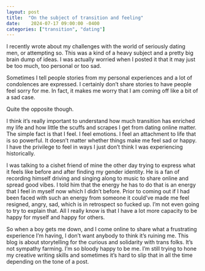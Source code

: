 ```yaml
---
layout: post
title:  "On the subject of transition and feeling"
date:    2024-07-17 09:00:00 -0400
categories: ["transition", "dating"]
---
```


I recently wrote about my challenges with the world of seriously dating men, or attempting so. This was a kind of a heavy subject and a pretty big brain dump of ideas. I was actually worried when I posted it that it may just be too much, too personal or too sad.

Sometimes I tell people stories from my personal experiences and a lot of condolences are expressed. I certainly don’t share stories to have people feel sorry for me. In fact, it makes me worry that I am coming off like a bit of a sad case.

Quite the opposite though.

I think it’s really important to understand how much transition has enriched my life and how little the scuffs and scrapes I get from dating online matter. The simple fact is that I feel. I feel emotions. I feel an attachment to life that is so powerful. It doesn’t matter whether things make me feel sad or happy. I have the privilege to feel in ways I just don’t think I was experiencing historically.

I was talking to a cishet friend of mine the other day trying to express what it feels like before and after finding my gender identity. He is a fan of recording himself driving and singing along to music to share online and spread good vibes. I told him that the energy he has to do that is an energy that I feel in myself now which I didn’t before. Prior to coming out if I had been faced with such an energy from someone it could’ve made me feel resigned, angry, sad, which is in retrospect so fucked up. I’m not even going to try to explain that. All I really know is that I have a lot more capacity to be happy for myself and happy for others. 

So when a boy gets me down, and I come online to share what a frustrating experience I’m having, I don’t want anybody to think it’s ruining me. This blog is about storytelling for the curious and solidarity with trans folks. It’s not sympathy farming. I’m so bloody happy to be me. I’m still trying to hone my creative writing skills and sometimes it’s hard to slip that in all the time depending on the tone of a post. 